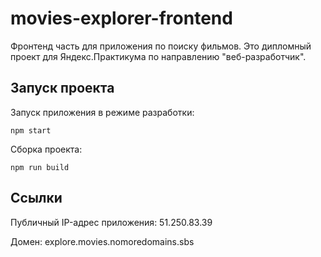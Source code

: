 # movies-explorer-frontend
Фронтенд часть для приложения по поиску фильмов. Это дипломный проект для Яндекс.Практикума по направлению "веб-разработчик".

## Запуск проекта
Запуск приложения в режиме разработки:

    npm start
Сборка проекта:

    npm run build

## Ссылки
Публичный IP-адрес приложения: 51.250.83.39

Домен: explore.movies.nomoredomains.sbs